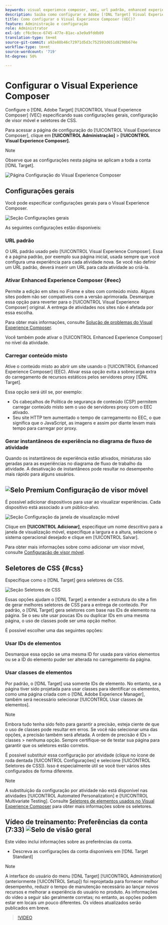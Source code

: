 ```yaml
---
keywords: visual experience composer, vec, url padrão, enhanced experience composer, eec, conteúdo misto, instantâneos de experiência, janela de visualização móvel, css, seletores de css
description: Saiba como configurar o Adobe [!DNL Target] Visual Experience Composer (VEC) especificando suas configurações gerais, configuração de visor móvel e seletores de CSS.
title: Como configurar o Visual Experience Composer (VEC)?
feature: Administração e configuração
role: Administrator
exl-id: cf6c9ece-6745-477e-81ac-a3e9a9fddb09
translation-type: tm+mt
source-git-commit: a92e88b46c72971d5d3c752593d651d8290b674e
workflow-type: tm+mt
source-wordcount: '719'
ht-degree: 50%

---
```


# Configurar o Visual Experience Composer

Configure o [!DNL Adobe Target] [!UICONTROL Visual Experience Composer] (VEC) especificando suas configurações gerais, configuração de visor móvel e seletores de CSS.

Para acessar a página de configuração do [!UICONTROL Visual Experience Composer], clique em **[!UICONTROL Administração]** > **[!UICONTROL Visual Experience Composer].**

>[!NOTE]
>
>Observe que as configurações nesta página se aplicam a toda a conta [!DNL Target].

![Página Configuração do Visual Experience Composer](/help/administrating-target/assets/vec.png)

## Configurações gerais

Você pode especificar configurações gerais para o Visual Experience Composer.

![Seção Configurações gerais](/help/administrating-target/assets/general-settings.png)

As seguintes configurações estão disponíveis:

### URL padrão

O URL padrão usado pelo [!UICONTROL Visual Experience Composer]. Essa é a página padrão, por exemplo sua página inicial, usada sempre que você configura uma experiência para cada atividade nova. Se você não definir um URL padrão, deverá inserir um URL para cada atividade ao criá-la.

### Ativar Enhanced Experience Composer  {#eec}

Permite a edição em sites no iFrame e sites com conteúdo misto. Alguns sites podem não ser compatíveis com a versão aprimorada. Desmarque essa opção para reverter para o [!UICONTROL Visual Experience Composer] original. A entrega de atividades nos sites não é afetada por essa escolha.

Para obter mais informações, consulte [Solução de problemas do Visual Experience Composer](/help/c-experiences/c-visual-experience-composer/r-troubleshoot-composer/troubleshoot-composer.md).

Você também pode ativar o [!UICONTROL Enhanced Experience Composer] no nível da atividade.

### Carregar conteúdo misto

Ative o conteúdo misto ao abrir um site usando o [!UICONTROL Enhanced Experience Composer] (EEC). Ativar essa opção evita a sobrecarga extra do carregamento de recursos estáticos pelos servidores proxy [!DNL Target].

Essa opção será útil se, por exemplo:

* Os cabeçalhos de Política de segurança de conteúdo (CSP) permitem carregar conteúdo misto sem o uso de servidores proxy com o EEC ativado.
* Seu site HTTP tem aumentado o tempo de carregamento no EEC, o que significa que o JavaScript, as imagens e assim por diante levam mais tempo para carregar por proxy.

### Gerar instantâneos de experiência no diagrama de fluxo de atividade

Quando os instantâneos de experiência estão ativados, miniaturas são geradas para as experiências no diagrama de fluxo de trabalho da atividade. A desativação de instantâneos pode resultar no desempenho mais rápido para alguns usuários.

## ![Selo Premium ](/help/assets/premium.png) Configuração de visor móvel

É possível adicionar dispositivos para usar ao visualizar experiências. Cada dispositivo está associado a um público-alvo.

![Seção Configuração da janela de visualização móvel](/help/administrating-target/assets/mobile-viewport-configuration.png)

Clique em **[!UICONTROL Adicionar]**, especifique um nome descritivo para a janela de visualização móvel, especifique a largura e a altura, selecione o sistema operacional desejado e clique em [!UICONTROL Salvar].

Para obter mais informações sobre como adicionar um visor móvel, consulte [Configuração de visor móvel](/help/c-experiences/c-visual-experience-composer/mobile-viewports.md).

## Seletores de CSS {#css}

Especifique como o [!DNL Target] gera seletores de CSS.

![Seção Seletores de CSS](/help/administrating-target/assets/css-selectors.png)

Essas opções ajudam o [!DNL Target] a entender a estrutura do site a fim de gerar melhores seletores de CSS para a entrega de conteúdo. Por padrão, o [!DNL Target] gera seletores com base nas IDs de elemento na página. Se o seu site usar poucas IDs ou duplicar IDs em uma mesma página, o uso de classes pode ser uma opção melhor.

É possível escolher uma das seguintes opções:

### Usar IDs de elementos

Desmarque essa opção se uma mesma ID for usada para vários elementos ou se a ID do elemento puder ser alterada no carregamento da página.

### Usar classes de elementos

Por padrão, o [!DNL Target] usa somente IDs de elemento. No entanto, se a página tiver sido projetada para usar classes para identificar os elementos, como uma página criada com o [!DNL Adobe Experience Manager], também será necessário selecionar [!UICONTROL Usar classes de elementos].

>[!NOTE]
>
>Embora tudo tenha sido feito para garantir a precisão, esteja ciente de que o uso de classes pode resultar em erros. Se você não selecionar uma das opções, a precisão também será afetada. A ordem de precisão é IDs > classes > nenhuma opção. Sempre certifique-se de testar sua página para garantir que os seletores estão corretos.

É possível substituir essa configuração por atividade (clique no ícone de roda dentada [!UICONTROL Configurações] e selecione [!UICONTROL Seletores de CSS]). Isso é especialmente útil se você tiver vários sites configurados de forma diferente.

>[!NOTE]
>
>A substituição da configuração por atividade não está disponível nas atividades [!UICONTROL Automated Personalization] e [!UICONTROL Multivariate Testing].  Consulte [Seletores de elementos usados no Visual Experience Composer](/help/c-experiences/c-visual-experience-composer/vec-selectors.md) para obter mais informações sobre os seletores.

## Vídeo de treinamento: Preferências da conta (7:33) ![Selo de visão geral](/help/assets/overview.png)

Este vídeo inclui informações sobre as preferências da conta.

* Descreva as configurações da conta disponíveis em [!DNL Target Standard]

>[!NOTE]
>
>A interface do usuário do menu [!DNL Target] [!UICONTROL Administration] (anteriormente [!UICONTROL Setup]) foi reprojetada para fornecer melhor desempenho, reduzir o tempo de manutenção necessário ao lançar novos recursos e melhorar a experiência do usuário no produto. As informações do vídeo a seguir são geralmente corretas; no entanto, as opções podem estar em locais um pouco diferentes. Os vídeos atualizados serão publicados em breve.

>[!VIDEO](https://video.tv.adobe.com/v/17379)
